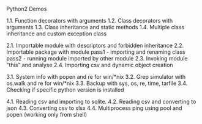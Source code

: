 Python2 Demos

1.1. Function decorators with arguments
1.2. Class decorators with arguments
1.3. Class inheritance and static methods
1.4. Multiple class inheritance and custom exception class

2.1. Importable module with descriptors and forbidden inheritance
2.2. Importable package with module
	pass1 - importing and renaming class
	pass2 - running module imported by other module
2.3. Invoking module "this" and analyse
2.4. Importing csv and dynamic object creation

3.1. System info with popen and re for win/*nix
3.2. Grep simulator with os.walk and re for win/*nix
3.3. Backup with sys, os, re, time, tarfile
3.4. Checking if specific python version is installed

4.1. Reading csv and importing to sqlite.
4.2. Reading csv and converting to json
4.3. Converting csv to xlsx
4.4. Multiprocess ping using pool and popen (working only from shell)
